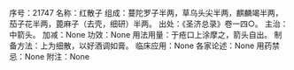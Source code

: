 序号：21747
名称：红散子
组成：蔓陀罗子半两，草乌头尖半两，麒麟竭半两，茄子花半两，蓖麻子（去壳，细研）半两。
出处：《圣济总录》卷一四○。
主治：中箭头。
加减：None
功效：None
用法用量：于疮口上涂摩之，箭头自出。
制备方法：上为细散，以好酒调如膏。
临床应用：None
各家论述：None
用药禁忌：None
附注：None
